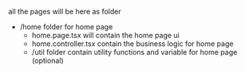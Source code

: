 all the pages will be here as folder

-   /home folder for home page
    -   home.page.tsx will contain the home page ui
    -   home.controller.tsx contain the business logic for home page
    -   /util folder contain utility functions and variable for home page (optional)
